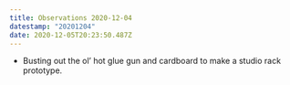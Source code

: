 ```yaml
---
title: Observations 2020-12-04
datestamp: "20201204"
date: 2020-12-05T20:23:50.487Z
---
```

- Busting out the ol’ hot glue gun and cardboard to make a studio rack prototype.